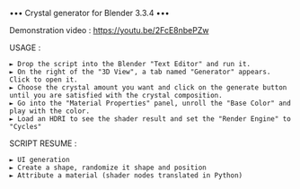 ••• Crystal generator for Blender 3.3.4 •••

Demonstration video : https://youtu.be/2FcE8nbePZw

USAGE : 

	► Drop the script into the Blender "Text Editor" and run it.
	► On the right of the "3D View", a tab named "Generator" appears. Click to open it.
	► Choose the crystal amount you want and click on the generate button until you are satisfied with the crystal composition.
	► Go into the "Material Properties" panel, unroll the "Base Color" and play with the color.
	► Load an HDRI to see the shader result and set the "Render Engine" to "Cycles"


SCRIPT RESUME :

	► UI generation
	► Create a shape, randomize it shape and position
	► Attribute a material (shader nodes translated in Python)
